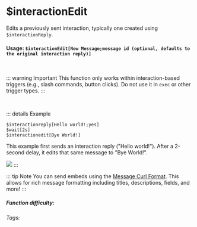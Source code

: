 # $interactionEdit

Edits a previously sent interaction, typically one created using `$interactionReply`.

#### Usage: `$interactionEdit[New Message;message id (optional, defaults to the original interaction reply)]`

<br>

::: warning Important
This function only works within interaction-based triggers (e.g., slash commands, button clicks).  Do not use it in `exec` or other trigger types.
:::

<br/>

::: details Example
```
$interactionreply[Hello world!;yes]
$wait[2s]
$interactionedit[Bye World!]
```

This example first sends an interaction reply ("Hello world!"). After a 2-second delay, it edits that same message to "Bye World!".

![](https://cdn.discordapp.com/attachments/914682255346118687/937862286767435796/Screenshot_20220131210759.jpg)
:::

::: tip Note
You can send embeds using the [Message Curl Format](../CodeReferences/ref.message_curl_format.md). This allows for rich message formatting including titles, descriptions, fields, and more!
:::

##### Function difficulty: <Badge type="tip" text="Easy" vertical="middle" /> 
###### Tags: <Badge type="tip" text="interaction" vertical="middle" /> <Badge type="tip" text="edit" vertical="middle" /> <Badge type="tip" text="ephemeral" vertical="middle" /> <Badge type="tip" text="reply" vertical="middle" /> <Badge type="message" text="edit" vertical="middle" />